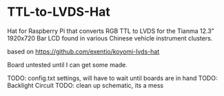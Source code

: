# TTL-to-LVDS-Hat
Hat for Raspberry Pi that converts RGB TTL to LVDS for the Tianma 12.3" 1920x720 Bar LCD found in various Chinese vehicle instrument clusters.

based on https://github.com/exentio/koyomi-lvds-hat

Board untested until I can get some made.

TODO: config.txt settings, will have to wait until boards are in hand
TODO: Backlight Circuit
TODO: clean up schematic, its a mess
